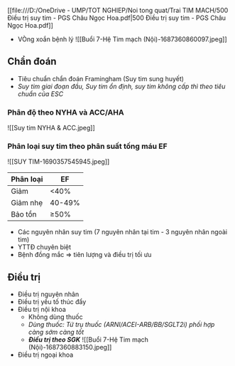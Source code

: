 [[file:///D:/OneDrive - UMP/TOT NGHIEP/Noi tong quat/Trai TIM MACH/500 Điều trị suy tim - PGS Châu Ngọc Hoa.pdf|500 Điều trị suy tim - PGS Châu Ngọc Hoa.pdf]]

- VÒng xoắn bệnh lý
![[Buổi 7-Hệ Tim mạch (Nội)-1687360860097.jpeg]]
## Chẩn đoán
- Tiêu chuẩn chẩn đoán Framingham (Suy tim sung huyết)
- _Suy tim giai đoạn đầu, Suy tim ổn định, suy tim không cấp thì theo tiêu chuẩn của ESC_

### Phân độ theo NYHA và ACC/AHA
![[Suy tim NYHA & ACC.jpeg]]
### Phân loại suy tim theo phân suất tống máu EF
![[SUY TIM-1690357545945.jpeg]]

| Phân loại | EF     |
| --------- | ------ |
| Giảm      | <40%   |
| Giảm nhẹ  | 40-49% |
| Bảo tồn   | ≥50%   | 


- Các nguyên nhân suy tim (7 nguyên nhân tại tim - 3 nguyên nhân ngoài tim)
- YTTĐ chuyên biệt
- Bệnh đồng mắc => tiên lượng và điều trị tối ưu
## Điều trị
- Điều trị nguyên nhân
- Điều trị yếu tố thúc đẩy
- Điều trị nội khoa
	- Không dùng thuốc
	- _Dùng thuốc: Tứ trụ thuốc (ARNI/ACEI-ARB/BB/SGLT2i) phối hợp càng sớm càng tốt_
	- **_Điều trị theo SGK_**
	![[Buổi 7-Hệ Tim mạch (Nội)-1687360883150.jpeg]]
- Điều trị ngoại khoa